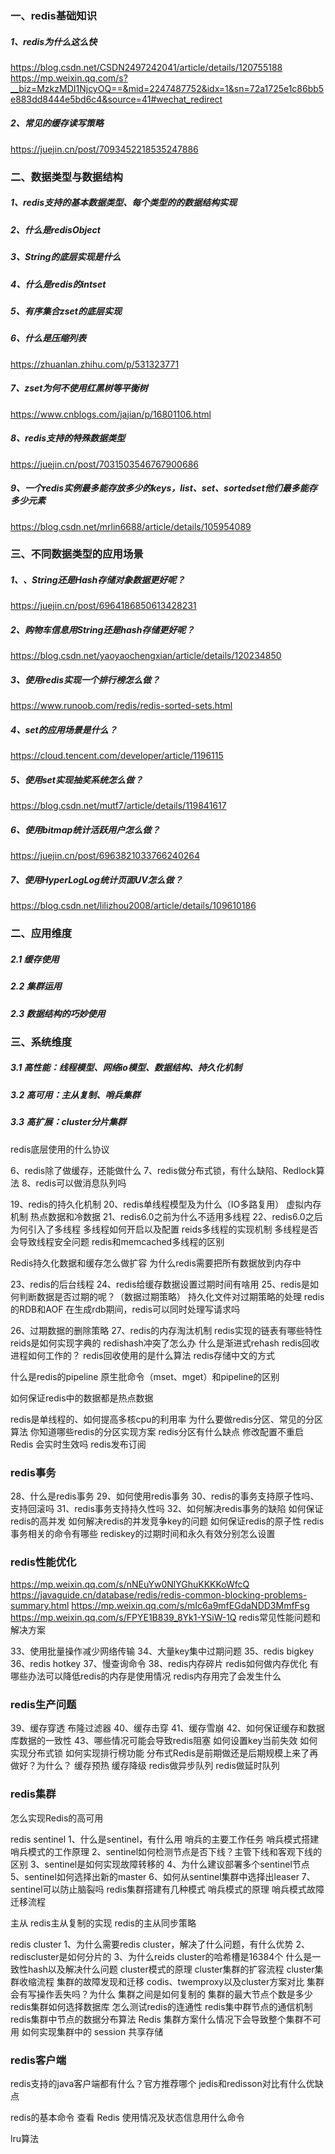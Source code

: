 ### 一、redis基础知识
##### 1、redis为什么这么快
https://blog.csdn.net/CSDN2497242041/article/details/120755188
https://mp.weixin.qq.com/s?__biz=MzkzMDI1NjcyOQ==&mid=2247487752&idx=1&sn=72a1725e1c86bb5e883dd8444e5bd6c4&source=41#wechat_redirect

##### 2、常见的缓存读写策略
https://juejin.cn/post/7093452218535247886

### 二、数据类型与数据结构
##### 1、redis支持的基本数据类型、每个类型的的数据结构实现
##### 2、什么是redisObject
##### 3、String的底层实现是什么
##### 4、什么是redis的intset
##### 5、有序集合zset的底层实现
##### 6、什么是压缩列表
https://zhuanlan.zhihu.com/p/531323771

##### 7、zset为何不使用红黑树等平衡树
https://www.cnblogs.com/jajian/p/16801106.html


##### 8、redis支持的特殊数据类型
https://juejin.cn/post/7031503546767900686

##### 9、一个redis实例最多能存放多少的keys，list、set、sortedset他们最多能存多少元素
https://blog.csdn.net/mrlin6688/article/details/105954089

### 三、不同数据类型的应用场景
##### 1、、String还是Hash存储对象数据更好呢？
https://juejin.cn/post/6964186850613428231
##### 2、购物车信息用String还是hash存储更好呢？
https://blog.csdn.net/yaoyaochengxian/article/details/120234850
##### 3、使用redis实现一个排行榜怎么做？
https://www.runoob.com/redis/redis-sorted-sets.html
##### 4、set的应用场景是什么？
https://cloud.tencent.com/developer/article/1196115
##### 5、使用set实现抽奖系统怎么做？
https://blog.csdn.net/mutf7/article/details/119841617
##### 6、使用bitmap统计活跃用户怎么做？
https://juejin.cn/post/6963821033766240264
##### 7、使用HyperLogLog统计页面UV怎么做？
https://blog.csdn.net/lilizhou2008/article/details/109610186


### 二、应用维度
##### 2.1 缓存使用
##### 2.2 集群运用
##### 2.3 数据结构的巧妙使用



### 三、系统维度
##### 3.1 高性能：线程模型、网络io模型、数据结构、持久化机制
##### 3.2 高可用：主从复制、哨兵集群
##### 3.3 高扩展：cluster分片集群





redis底层使用的什么协议

6、redis除了做缓存，还能做什么
7、redis做分布式锁，有什么缺陷、Redlock算法
8、redis可以做消息队列吗



19、redis的持久化机制
20、redis单线程模型及为什么（IO多路复用）
虚拟内存机制
热点数据和冷数据
21、redis6.0之前为什么不适用多线程
22、redis6.0之后为何引入了多线程
多线程如何开启以及配置
reids多线程的实现机制
多线程是否会导致线程安全问题
redis和memcached多线程的区别

Redis持久化数据和缓存怎么做扩容
为什么redis需要把所有数据放到内存中


23、redis的后台线程
24、redis给缓存数据设置过期时间有啥用
25、redis是如何判断数据是否过期的呢？（数据过期策略）
持久化文件对过期策略的处理
redis的RDB和AOF
在生成rdb期间，redis可以同时处理写请求吗

26、过期数据的删除策略
27、redis的内存淘汰机制
redis实现的链表有哪些特性
reids是如何实现字典的
redishash冲突了怎么办
什么是渐进式rehash
redis回收进程如何工作的？
redis回收使用的是什么算法
redis存储中文的方式




什么是redis的pipeline
原生批命令（mset、mget）和pipeline的区别

如何保证redis中的数据都是热点数据

redis是单线程的、如何提高多核cpu的利用率
为什么要做redis分区、常见的分区算法
你知道哪些redis的分区实现方案
redis分区有什么缺点
修改配置不重启 Redis 会实时生效吗
redis发布订阅


### redis事务
28、什么是redis事务
29、如何使用redis事务
30、redis的事务支持原子性吗、支持回滚吗
31、redis事务支持持久性吗
32、如何解决redis事务的缺陷
如何保证redis的高并发
如何解决redis的并发竞争key的问题
如何保证redis的原子性
redis事务相关的命令有哪些
rediskey的过期时间和永久有效分别怎么设置



### redis性能优化
https://mp.weixin.qq.com/s/nNEuYw0NlYGhuKKKKoWfcQ
https://javaguide.cn/database/redis/redis-common-blocking-problems-summary.html
https://mp.weixin.qq.com/s/mIc6a9mfEGdaNDD3MmfFsg
https://mp.weixin.qq.com/s/FPYE1B839_8Yk1-YSiW-1Q
redis常见性能问题和解决方案

33、使用批量操作减少网络传输
34、大量key集中过期问题
35、redis bigkey
36、redis hotkey
37、慢查询命令
38、redis内存碎片
redis如何做内存优化
有哪些办法可以降低redis的内存是使用情况
redis内存用完了会发生什么

### redis生产问题
39、缓存穿透
布隆过滤器
40、缓存击穿
41、缓存雪崩
42、如何保证缓存和数据库数据的一致性
43、哪些情况可能会导致redis阻塞
如何设置key当前失效
如何实现分布式锁
如何实现排行榜功能
分布式Redis是前期做还是后期规模上来了再做好？为什么？
缓存预热
缓存降级
redis做异步队列
redis做延时队列



### redis集群
怎么实现Redis的高可用

redis sentinel
1、什么是sentinel，有什么用
哨兵的主要工作任务
哨兵模式搭建
哨兵模式的工作原理
2、sentinel如何检测节点是否下线？主管下线和客观下线的区别
3、sentinel是如何实现故障转移的
4、为什么建议部署多个sentinel节点
5、sentinel如何选择出新的master
6、如何从sentinel集群中选择出leaser
7、sentinel可以防止脑裂吗
redis集群搭建有几种模式
哨兵模式的原理
哨兵模式故障迁移流程


主从
redis主从复制的实现
redis的主从同步策略



redis cluster
1、为什么需要redis cluster，解决了什么问题，有什么优势
2、rediscluster是如何分片的
3、为什么reids cluster的哈希槽是16384个
什么是一致性hash以及解决什么问题
cluster模式的原理
cluster集群的扩容流程
cluster集群收缩流程
集群的故障发现和迁移
codis、twemproxy以及cluster方案对比
集群会有写操作丢失吗？为什么
集群之间是如何复制的
集群的最大节点个数是多少
redis集群如何选择数据库
怎么测试redis的连通性
redis集中群节点的通信机制
redis集群中节点的数据分布算法
Redis 集群方案什么情况下会导致整个集群不可用
如何实现集群中的 session 共享存储


### redis客户端
redis支持的java客户端都有什么？官方推荐哪个
jedis和redisson对比有什么优缺点





redis的基本命令
查看 Redis 使用情况及状态信息用什么命令


lru算法












